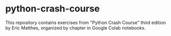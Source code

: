 # python-crash-course
This repository contains exercises from "Python Crash Course" third edition by Eric Matthes, organized by chapter in Google Colab notebooks. 
